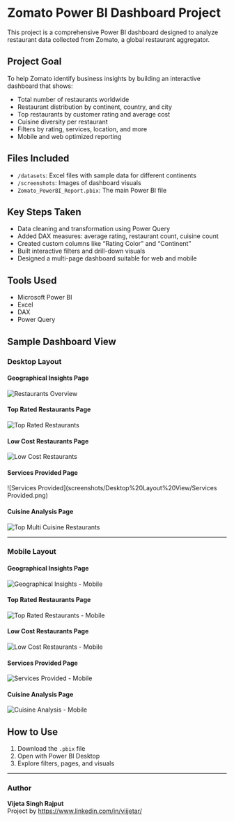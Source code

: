 # Zomato Power BI Dashboard Project

This project is a comprehensive Power BI dashboard designed to analyze restaurant data collected from Zomato, a global restaurant aggregator.

## Project Goal

To help Zomato identify business insights by building an interactive dashboard that shows:

- Total number of restaurants worldwide
- Restaurant distribution by continent, country, and city
- Top restaurants by customer rating and average cost
- Cuisine diversity per restaurant
- Filters by rating, services, location, and more
- Mobile and web optimized reporting

## Files Included

- `/datasets`: Excel files with sample data for different continents
- `/screenshots`: Images of dashboard visuals
- `Zomato_PowerBI_Report.pbix`: The main Power BI file

## Key Steps Taken

- Data cleaning and transformation using Power Query
- Added DAX measures: average rating, restaurant count, cuisine count
- Created custom columns like “Rating Color” and “Continent”
- Built interactive filters and drill-down visuals
- Designed a multi-page dashboard suitable for web and mobile

## Tools Used

- Microsoft Power BI
- Excel
- DAX
- Power Query

## Sample Dashboard View

### Desktop Layout

#### Geographical Insights Page
![Restaurants Overview](screenshots/Desktop%20Layout%20View/Restaurants_Overview.png)

#### Top Rated Restaurants Page
![Top Rated Restaurants](screenshots/Desktop%20Layout%20View/Rated_by_feedback.png)

#### Low Cost Restaurants Page
![Low Cost Restaurants](screenshots/Desktop%20Layout%20View/Low_Cost_Restaurants.png)

#### Services Provided Page
![Services Provided](screenshots/Desktop%20Layout%20View/Services Provided.png)

#### Cuisine Analysis Page
![Top Multi Cuisine Restaurants](screenshots/Desktop%20Layout%20View/Top_Multi_Cuisine_Restaurants.png)

---

### Mobile Layout

#### Geographical Insights Page
![Geographical Insights - Mobile](screenshots/Mobile%20Layout%20View/Geographical%20Insights.png)

#### Top Rated Restaurants Page
![Top Rated Restaurants - Mobile](screenshots/Mobile%20Layout%20View/Top%20Rated%20Restaurants.png)

#### Low Cost Restaurants Page
![Low Cost Restaurants - Mobile](screenshots/Mobile%20Layout%20View/Low%20Cost%20Restaurants.png)

#### Services Provided Page
![Services Provided - Mobile](screenshots/Mobile%20Layout%20View/Services%20Provided.png)

#### Cuisine Analysis Page
![Cuisine Analysis - Mobile](screenshots/Mobile%20Layout%20View/Cuisine%20Analysis.png)

## How to Use

1. Download the `.pbix` file
2. Open with Power BI Desktop
3. Explore filters, pages, and visuals

---

### Author
**Vijeta Singh Rajput**  
Project by https://www.linkedin.com/in/viijetar/

